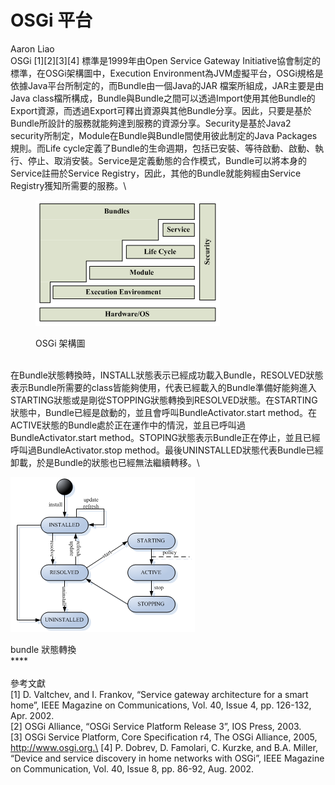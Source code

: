 # OSGi 平台

Aaron Liao\
OSGi \[1]\[2]\[3]\[4] 標準是1999年由Open Service Gateway Initiative協會制定的標準，在OSGi架構圖中，Execution Environment為JVM虛擬平台，OSGi規格是依據Java平台所制定的，而Bundle由一個Java的JAR 檔案所組成，JAR主要是由Java class檔所構成，Bundle與Bundle之間可以透過Import使用其他Bundle的Export資源，而透過Export可釋出資源與其他Bundle分享。因此，只要是基於Bundle所設計的服務就能夠達到服務的資源分享。Security是基於Java2 security所制定，Module在Bundle與Bundle間使用彼此制定的Java Packages規則。而Life cycle定義了Bundle的生命週期，包括已安裝、等待啟動、啟動、執行、停止、取消安裝。Service是定義動態的合作模式，Bundle可以將本身的Service註冊於Service Registry，因此，其他的Bundle就能夠經由Service Registry獲知所需要的服務。\


<figure><img src="../.gitbook/assets/image (5).png" alt=""><figcaption><p>OSGi 架構圖 </p></figcaption></figure>

\
在Bundle狀態轉換時，INSTALL狀態表示已經成功載入Bundle，RESOLVED狀態表示Bundle所需要的class皆能夠使用，代表已經載入的Bundle準備好能夠進入STARTING狀態或是剛從STOPPING狀態轉換到RESOLVED狀態。在STARTING狀態中，Bundle已經是啟動的，並且會呼叫BundleActivator.start method。在ACTIVE狀態的Bundle處於正在運作中的情況，並且已呼叫過BundleActivator.start method。STOPING狀態表示Bundle正在停止，並且已經呼叫過BundleActivator.stop method。最後UNINSTALLED狀態代表Bundle已經卸載，於是Bundle的狀態也已經無法繼續轉移。\


![](<../.gitbook/assets/image (6).png>)

bundle 狀態轉換\
&#x20;**** \
\
參考文獻\
\[1] D. Valtchev, and I. Frankov, “Service gateway architecture for a smart home”, IEEE Magazine on Communications, Vol. 40, Issue 4, pp. 126-132, Apr. 2002.\
\[2] OSGi Alliance, “OSGi Service Platform Release 3”, IOS Press, 2003.\
\[3] OSGi Service Platform, Core Specification r4, The OSGi Alliance, 2005, http://www.osgi.org.\
\[4] P. Dobrev, D. Famolari, C. Kurzke, and B.A. Miller, “Device and service discovery in home networks with OSGi”, IEEE Magazine on Communication, Vol. 40, Issue 8, pp. 86-92, Aug. 2002.
